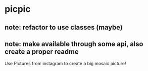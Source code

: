 # picpic

## note: refactor to use classes (maybe)
## note: make available through some api, also create a proper readme

Use Pictures from instagram to create a big mosaic picture!
